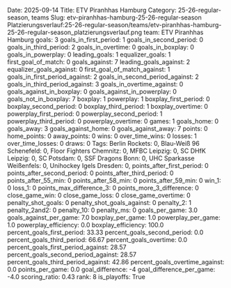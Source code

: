 Date: 2025-09-14
Title: ETV Piranhhas Hamburg
Category: 25-26-regular-season, teams
Slug: etv-piranhhas-hamburg-25-26-regular-season
Platzierungsverlauf:25-26-regular-season/teams/etv-piranhhas-hamburg-25-26-regular-season_platzierungsverlauf.png
team: ETV Piranhhas Hamburg
goals: 3
goals_in_first_period: 1
goals_in_second_period: 0
goals_in_third_period: 2
goals_in_overtime: 0
goals_in_boxplay: 0
goals_in_powerplay: 0
leading_goals: 1
equalizer_goals: 1
first_goal_of_match: 0
goals_against: 7
leading_goals_against: 2
equalizer_goals_against: 0
first_goal_of_match_against: 1
goals_in_first_period_against: 2
goals_in_second_period_against: 2
goals_in_third_period_against: 3
goals_in_overtime_against: 0
goals_against_in_boxplay: 0
goals_against_in_powerplay: 0
goals_not_in_boxplay: 7
boxplay: 1
powerplay: 1
boxplay_first_period: 0
boxplay_second_period: 0
boxplay_third_period: 1
boxplay_overtime: 0
powerplay_first_period: 0
powerplay_second_period: 1
powerplay_third_period: 0
powerplay_overtime: 0
games: 1
goals_home: 0
goals_away: 3
goals_against_home: 0
goals_against_away: 7
points: 0
home_points: 0
away_points: 0
wins: 0
over_time_wins: 0
losses: 1
over_time_losses: 0
draws: 0
Tags:  Berlin Rockets: 0,  Blau-Weiß 96 Schenefeld: 0,  Floor Fighters Chemnitz: 0,  MFBC Leipzig: 0,  SC DHfK Leipzig: 0,  SC Potsdam: 0,  SSF Dragons Bonn: 0,  UHC Sparkasse Weißenfels: 0,  Unihockey Igels Dresden: 0,
points_after_first_period: 0
points_after_second_period: 0
points_after_third_period: 0
points_after_55_min: 0
points_after_58_min: 0
points_after_59_min: 0
win_1: 0
loss_1: 0
points_max_difference_3: 0
points_more_3_difference: 0
close_game_win: 0
close_game_loss: 0
close_game_overtime: 0
penalty_shot_goals: 0
penalty_shot_goals_against: 0
penalty_2: 1
penalty_2and2: 0
penalty_10: 0
penalty_ms: 0
goals_per_game: 3.0
goals_against_per_game: 7.0
boxplay_per_game: 1.0
powerplay_per_game: 1.0
powerplay_efficiency: 0.0
boxplay_efficiency: 100.0
percent_goals_first_period: 33.33
percent_goals_second_period: 0.0
percent_goals_third_period: 66.67
percent_goals_overtime: 0.0
percent_goals_first_period_against: 28.57
percent_goals_second_period_against: 28.57
percent_goals_third_period_against: 42.86
percent_goals_overtime_against: 0.0
points_per_game: 0.0
goal_difference: -4
goal_difference_per_game: -4.0
scoring_ratio: 0.43
rank: 8
is_playoffs: True
